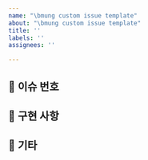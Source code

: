 ```yaml
---
name: "\bmung custom issue template"
about: "\bmung custom issue template"
title: ''
labels: ''
assignees: ''

---
```


## 📌 이슈 번호

## 📝 구현 사항

## 💬 기타
